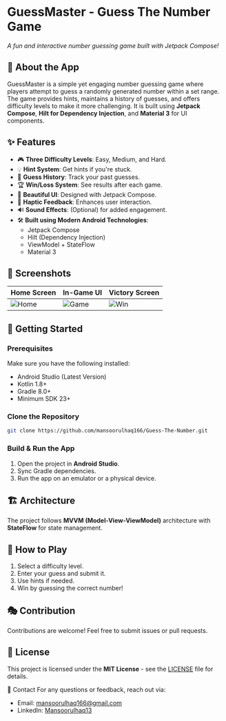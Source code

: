 # GuessMaster - Guess The Number Game

*A fun and interactive number guessing game built with Jetpack Compose!*

## 📌 About the App
GuessMaster is a simple yet engaging number guessing game where players attempt to guess a randomly generated number within a set range. The game provides hints, maintains a history of guesses, and offers difficulty levels to make it more challenging. It is built using **Jetpack Compose**, **Hilt for Dependency Injection**, and **Material 3** for UI components.

## ✨ Features
- 🎮 **Three Difficulty Levels**: Easy, Medium, and Hard.
- 💡 **Hint System**: Get hints if you're stuck.
- 📜 **Guess History**: Track your past guesses.
- 🏆 **Win/Loss System**: See results after each game.
- 🎨 **Beautiful UI**: Designed with Jetpack Compose.
- 📳 **Haptic Feedback**: Enhances user interaction.
- 🔊 **Sound Effects**: (Optional) for added engagement.
- 🛠 **Built using Modern Android Technologies**:
  - Jetpack Compose
  - Hilt (Dependency Injection)
  - ViewModel + StateFlow
  - Material 3

## 📱 Screenshots
| Home Screen | In-Game UI | Victory Screen |
|------------|-----------|---------------|
| ![Home](https://your-image-url.com/home.png) | ![Game](https://your-image-url.com/game.png) | ![Win](https://your-image-url.com/win.png) |

## 🚀 Getting Started
### Prerequisites
Make sure you have the following installed:
- Android Studio (Latest Version)
- Kotlin 1.8+
- Gradle 8.0+
- Minimum SDK 23+

### Clone the Repository
```sh
git clone https://github.com/mansoorulhaq166/Guess-The-Number.git
```

### Build & Run the App
1. Open the project in **Android Studio**.
2. Sync Gradle dependencies.
3. Run the app on an emulator or a physical device.

## 🏗️ Architecture
The project follows **MVVM (Model-View-ViewModel)** architecture with **StateFlow** for state management.

## 📌 How to Play
1. Select a difficulty level.
2. Enter your guess and submit it.
3. Use hints if needed.
4. Win by guessing the correct number!

## 🎭 Contribution
Contributions are welcome! Feel free to submit issues or pull requests.

## 📄 License
This project is licensed under the **MIT License** - see the [LICENSE](LICENSE) file for details.

💬 Contact
For any questions or feedback, reach out via:
- Email: mansoorulhaq166@gmail.com
- LinkedIn: [Mansoorulhaq13](https://linkedin.com/in/mansoor-ul-haq13)
